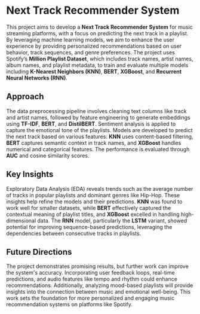 # Next Track Recommender System

This project aims to develop a **Next Track Recommender System** for music streaming platforms, with a focus on predicting the next track in a playlist. By leveraging machine learning models, we aim to enhance the user experience by providing personalized recommendations based on user behavior, track sequences, and genre preferences. The project uses Spotify’s **Million Playlist Dataset**, which includes track names, artist names, album names, and playlist metadata, to train and evaluate multiple models including **K-Nearest Neighbors (KNN)**, **BERT**, **XGBoost**, and **Recurrent Neural Networks (RNN)**.

## Approach

The data preprocessing pipeline involves cleaning text columns like track and artist names, followed by feature engineering to generate embeddings using **TF-IDF**, **BERT**, and **DistilBERT**. Sentiment analysis is applied to capture the emotional tone of the playlists. Models are developed to predict the next track based on various features: **KNN** uses content-based filtering, **BERT** captures semantic context in track names, and **XGBoost** handles numerical and categorical features. The performance is evaluated through **AUC** and cosine similarity scores.

## Key Insights

Exploratory Data Analysis (EDA) reveals trends such as the average number of tracks in popular playlists and dominant genres like Hip-Hop. These insights help refine the models and their predictions. **KNN** was found to work well for smaller datasets, while **BERT** effectively captured the contextual meaning of playlist titles, and **XGBoost** excelled in handling high-dimensional data. The **RNN** model, particularly the **LSTM** variant, showed potential for improving sequence-based predictions, leveraging the dependencies between consecutive tracks in playlists.

## Future Directions

The project demonstrates promising results, but further work can improve the system's accuracy. Incorporating user feedback loops, real-time predictions, and audio features like tempo and rhythm could enhance recommendations. Additionally, analyzing mood-based playlists will provide insights into the connection between music and emotional well-being. This work sets the foundation for more personalized and engaging music recommendation systems on platforms like Spotify.

